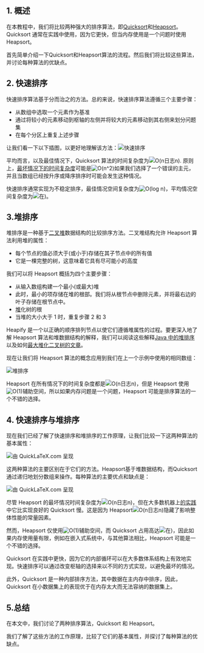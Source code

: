 ## 1. 概述

在本教程中，我们将比较两种强大的排序算法，即[Quicksort](https://www.baeldung.com/cs/algorithm-quicksort)和[Heapsort](https://www.baeldung.com/java-heap-sort)。Quicksort 通常在实践中使用，因为它更快，但当内存使用是一个问题时使用 Heapsort。

首先简单介绍一下Quicksort和Heapsort算法的流程。然后我们将比较这些算法，并讨论每种算法的优缺点。

## 2. 快速排序

快速排序算法基于分而治之的方法。总的来说，快速排序算法遵循三个主要步骤：

-   从数组中选取一个元素作为基准
-   通过将较小的元素移动到枢轴的左侧并将较大的元素移动到其右侧来划分问题集
-   在每个分区上重复上述步骤

让我们看一下以下插图，以更好地理解该方法：![快速排序](https://www.baeldung.com/wp-content/uploads/sites/4/2021/06/Quicksort-891x1024-1.png)

平均而言，以及最佳情况下，Quicksort 算法的时间复杂度为![O(n日志n)](https://www.baeldung.com/wp-content/ql-cache/quicklatex.com-41f5820be0c66e23ac11cff6b25eec2f_l3.svg). 原则上，[最坏情况下的时间复杂度](https://www.baeldung.com/cs/quicksort-time-complexity-worst-case)可能是![O(n^2)](https://www.baeldung.com/wp-content/ql-cache/quicklatex.com-894959b13d80157796705e7eafb4d243_l3.svg)如果我们选择了一个错误的主元，并且当数组已经按升序或降序排序时可能会发生这种情况。

快速排序通常实现为不稳定排序，最佳情况空间复杂度为![O(log n)](https://www.baeldung.com/wp-content/ql-cache/quicklatex.com-c4e696c3d48ee360ea28fbb80622d356_l3.svg)，平均情况空间复杂度为![在)](https://www.baeldung.com/wp-content/ql-cache/quicklatex.com-f8d599809b2f7987726c648086c1981d_l3.svg)。

## 3.堆排序

堆排序是一种基于[二叉堆](https://www.baeldung.com/cs/heap-vs-binary-search-tree)数据结构的比较排序方法。二叉堆结构允许 Heapsort 算法利用堆的属性：

-   每个节点的值必须大于(或小于)存储在其子节点中的所有值
-   它是一棵完整的树，这意味着它具有尽可能小的高度

我们可以将 Heapsort 概括为四个主要步骤：

-   从输入数组构建一个最小(或最大)堆
-   此时，最小的项存储在堆的根部。我们将从根节点中删除元素，并将最右边的叶子存储在根节点中。
-   [堆](https://www.baeldung.com/cs/choose-sorting-algorithm)化树的根
-   当堆的大小大于 1 时，重复步骤 2 和 3

Heapify 是一个以正确的顺序排列节点以使它们遵循堆属性的过程。要更深入地了解 Heapsort 算法和堆数据结构的解释，我们可以阅读这些解释[Java 中的堆排序](https://www.baeldung.com/java-heap-sort)以及如何[最大堆化二叉树的文章](https://www.baeldung.com/cs/binary-tree-max-heapify)。

现在让我们将 Heapsort 算法的概念应用到我们在上一个示例中使用的相同数组：

![堆排序](https://www.baeldung.com/wp-content/uploads/sites/4/2021/06/Heapsort-1024x820-1.png)

Heapsort 在所有情况下的时间复杂度都是![O(n日志n)](https://www.baeldung.com/wp-content/ql-cache/quicklatex.com-41f5820be0c66e23ac11cff6b25eec2f_l3.svg)，但是 Heapsort 使用![O(1)](https://www.baeldung.com/wp-content/ql-cache/quicklatex.com-66c97a4dfb9f2e2983629033366d7018_l3.svg)辅助空间，所以如果内存问题是一个问题，Heapsort 可能是排序算法的一个不错的选择。

## 4. 快速排序与堆排序

现在我们已经了解了快速排序和堆排序的工作原理，让我们比较一下这两种算法的基本属性：

![由 QuickLaTeX.com 呈现](https://www.baeldung.com/wp-content/ql-cache/quicklatex.com-5cb9526eaa577b3ee85d60fcc5d37bf3_l3.svg)

这两种算法的主要区别在于它们的方法。Heapsort基于堆数据结构，而Quicksort通过递归地划分数组来操作。每种算法的主要优点和缺点是：

![由 QuickLaTeX.com 呈现](https://www.baeldung.com/wp-content/ql-cache/quicklatex.com-0eb4201b554eb5cfb529abb5caf54deb_l3.svg)

尽管 Heapsort 的最坏情况时间复杂度为![O(n日志n)](https://www.baeldung.com/wp-content/ql-cache/quicklatex.com-41f5820be0c66e23ac11cff6b25eec2f_l3.svg)，但在大多数机器上[的实践](https://en.wikipedia.org/wiki/Heapsort)中它比实现良好的 Quicksort 慢。这是因为 Heapsort![O(n日志n)](https://www.baeldung.com/wp-content/ql-cache/quicklatex.com-41f5820be0c66e23ac11cff6b25eec2f_l3.svg)隐藏了影响整体性能的常量因素。

然而，Heapsort 仅使用![O(1)](https://www.baeldung.com/wp-content/ql-cache/quicklatex.com-66c97a4dfb9f2e2983629033366d7018_l3.svg)辅助空间，而 Quicksort 占用高达![在)](https://www.baeldung.com/wp-content/ql-cache/quicklatex.com-f8d599809b2f7987726c648086c1981d_l3.svg)，因此如果内存使用量有限，例如在嵌入式系统中，与其他算法相比，Heapsort 可能是一个不错的选择。

Quicksort 在实践中更快，因为它的内部循环可以在大多数体系结构上有效地实现。快速排序可以通过改变枢轴的选择来以不同的方式实现，以避免最坏的情况。

此外，Quicksort 是一种内部排序方法，其中数据在主内存中排序，因此，Quicksort 在小数据集上的表现优于在内存太大而无法容纳的数据集上。

## 5.总结

在本文中，我们讨论了两种排序算法，Quicksort 和 Heapsort。

我们了解了这些方法的工作原理，比较了它们的基本属性，并探讨了每种算法的优缺点。